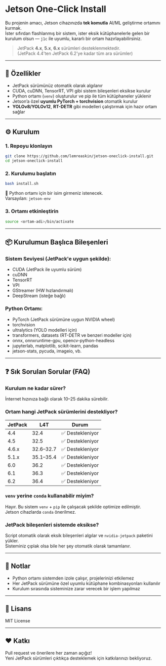 # Jetson One-Click Install

Bu projenin amacı, Jetson cihazınızda **tek komutla** AI/ML geliştirme ortamını kurmak.  
İster sıfırdan flashlanmış bir sistem, ister eksik kütüphanelerle gelen bir kurulum olsun — `j1c` ile uyumlu, kararlı bir ortam hazırlayabilirsiniz.

> JetPack **4.x**, **5.x**, **6.x** sürümleri desteklenmektedir.  
> (JetPack 4.4'ten JetPack 6.2'ye kadar tüm ara sürümler)

---

## 🚀 Özellikler

- JetPack sürümünüz otomatik olarak algılanır  
- CUDA, cuDNN, TensorRT, VPI gibi sistem bileşenleri eksikse kurulur  
- Python ortamı (`venv`) oluşturulur ve pip ile tüm kütüphaneler yüklenir  
- Jetson’a özel **uyumlu PyTorch + torchvision** otomatik kurulur  
- **YOLOv8/YOLOv12**, **RT-DETR** gibi modelleri çalıştırmak için hazır ortam sağlar  

---

## ⚙️ Kurulum

### 1. Repoyu klonlayın

```bash
git clone https://github.com/lemreaskin/jetson-oneclick-install.git
cd jetson-oneclick-install
```

### 2. Kurulumu başlatın

```bash
bash install.sh
```

📝 Python ortamı için bir isim girmeniz istenecek.  
Varsayılan: `jetson-env`

### 3. Ortamı etkinleştirin

```bash
source <ortam-adi>/bin/activate
```

---

## 📦 Kurulumun Başlıca Bileşenleri

### Sistem Seviyesi (JetPack'e uygun şekilde):

- CUDA (JetPack ile uyumlu sürüm)
- cuDNN
- TensorRT
- VPI
- GStreamer (HW hızlandırmalı)
- DeepStream (isteğe bağlı)

### Python Ortamı:

- PyTorch (JetPack sürümüne uygun NVIDIA wheel)
- torchvision
- ultralytics (YOLO modelleri için)
- transformers, datasets (RT-DETR ve benzeri modeller için)
- onnx, onnxruntime-gpu, opencv-python-headless
- jupyterlab, matplotlib, scikit-learn, pandas
- jetson-stats, pycuda, imageio, vb.

---

## ❓ Sık Sorulan Sorular (FAQ)

### Kurulum ne kadar sürer?
İnternet hızınıza bağlı olarak 10–25 dakika sürebilir.

### Ortam hangi JetPack sürümlerini destekliyor?

| JetPack | L4T    | Durum       |
|---------|--------|-------------|
| 4.4     | 32.4   | ✅ Destekleniyor |
| 4.5     | 32.5   | ✅ Destekleniyor |
| 4.6.x   | 32.6–32.7 | ✅ Destekleniyor |
| 5.1.x   | 35.1–35.4 | ✅ Destekleniyor |
| 6.0     | 36.2   | ✅ Destekleniyor |
| 6.1     | 36.3   | ✅ Destekleniyor |
| 6.2     | 36.4   | ✅ Destekleniyor |

### `venv` yerine `conda` kullanabilir miyim?
Hayır. Bu sistem `venv` + `pip` ile çalışacak şekilde optimize edilmiştir.  
Jetson cihazlarda `conda` önerilmez.

### JetPack bileşenleri sistemde eksikse?
Script otomatik olarak eksik bileşenleri algılar ve `nvidia-jetpack` paketini yükler.  
Sisteminiz çıplak olsa bile her şey otomatik olarak tamamlanır.

---

## 🧠 Notlar

- Python ortamı sistemden izole çalışır, projelerinizi etkilemez  
- Her JetPack sürümüne özel uyumlu kütüphane kombinasyonları kullanılır  
- Kurulum sırasında sisteminize zarar verecek bir işlem yapılmaz  

---

## 📜 Lisans

MIT License

---

## ❤️ Katkı

Pull request ve önerilere her zaman açığız!  
Yeni JetPack sürümleri çıktıkça desteklemek için katkılarınızı bekliyoruz.
